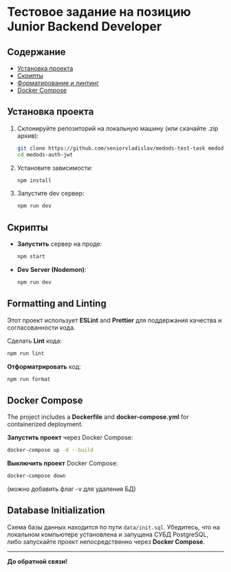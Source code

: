 # Тестовое задание на позицию Junior Backend Developer

## Содержание

- [Установка проекта](#установка-проектта)
- [Скрипты](#скрипты)
- [Форматирование и линтинг](#форматирование-и-линтинг)
- [Docker Compose](#docker-compose)

## Установка проекта

1. Склонируйте репозиторий на локальную машину (или скачайте .zip архив):

   ```bash
   git clone https://github.com/seniorvladislav/medods-test-task medods-auth-jwt
   cd medods-auth-jwt
   ```

2. Установите зависимости:

   ```bash
   npm install
   ```

3. Запустите dev сервер:
   ```bash
   npm run dev
   ```

## Скрипты

- **Запустить** сервер на проде:
  ```bash
  npm start
  ```
- **Dev Server (Nodemon)**:
  ```bash
  npm run dev
  ```

## Formatting and Linting

Этот проект использует **ESLint** and **Prettier** для поддержания качества и согласованности кода.

Сделать **Lint** кода:

```bash
npm run lint
```

**Отформатрировать** код:

```bash
npm run format
```

## Docker Compose

The project includes a **Dockerfile** and **docker-compose.yml** for containerized deployment.

**Запустить проект** через Docker Compose:

```bash
docker-compose up -d --build
```

**Выключить проект** Docker Compose:

```bash
docker-compose down
```
(можно добавить флаг -v для удаления БД)

## Database Initialization

Схема базы данных находится по пути `data/init.sql`. Убедитесь, что на локальном компьютере установлена и запущена СУБД PostgreSQL, либо запускайте проект непосредственно через **Docker Compose**.

---

**До обратной связи!**
